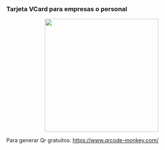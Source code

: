 ### Tarjeta VCard para empresas o personal

<p align="center">
  <img width="300" src="https://www.pngitem.com/pimgs/b/118-1188762_the-pusheen-cat-holding-a-dounut-pusheen-minecraft.png">
</p>

Para generar Qr gratuitos:
https://www.qrcode-monkey.com/
